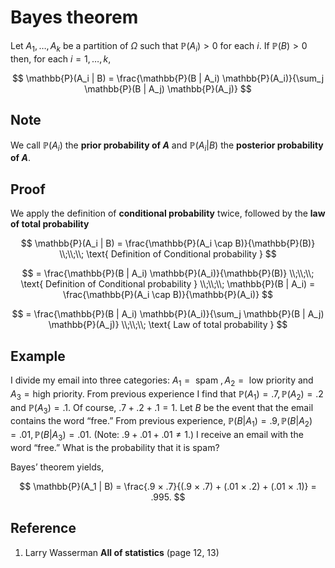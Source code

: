 # Bayes theorem

Let $A_1, \dots , A_k$ be a partition of $\Omega$ such that $\mathbb{P}(A_i) \gt 0$ for each $i$. If $\mathbb{P}(B) \gt 0$ then, for each $i = 1, \dots ,k$,

$$
\mathbb{P}(A_i | B) = \frac{\mathbb{P}(B | A_i) \mathbb{P}(A_i)}{\sum_j \mathbb{P}(B | A_j) \mathbb{P}(A_j)}
$$

## Note

We call $\mathbb{P}(A_i)$ the **prior probability of $A$** and $\mathbb{P}(A_i | B)$ the **posterior probability of $A$**.

## Proof

We apply the definition of **conditional probability** twice, followed by the **law of total probability**

$$
\mathbb{P}(A_i | B) = \frac{\mathbb{P}(A_i \cap B)}{\mathbb{P}(B)}
\\;\\;\\;
\text{ Definition of Conditional probability }
$$

$$
= \frac{\mathbb{P}(B | A_i) \mathbb{P}(A_i)}{\mathbb{P}(B)}
\\;\\;\\;
\text{ Definition of Conditional probability }
\\;\\;\\;
\mathbb{P}(B | A_i) = \frac{\mathbb{P}(A_i \cap B)}{\mathbb{P}(A_i)}
$$

$$
= \frac{\mathbb{P}(B | A_i) \mathbb{P}(A_i)}{\sum_j \mathbb{P}(B | A_j) \mathbb{P}(A_j)}
\\;\\;\\;
\text{ Law of total probability }
$$

## Example

I divide my email into three categories: $A_1 = \text{ spam }, A_2 = \text{ low priority and } A_3 = \text{high priority}$. From previous experience I find that $\mathbb{P}(A_1) = .7, \mathbb{P}(A_2) = .2 \text{ and } \mathbb{P}(A_3) = .1$. Of course, $.7 + .2 + .1 = 1$. Let $B$ be the event that the email contains the word “free.” From previous experience, $\mathbb{P}(B | A_1) = .9, \mathbb{P}(B | A_2) = .01, \mathbb{P}(B | A_3) = .01$. (Note: $.9 + .01 + .01 \neq 1.$) I receive an email with the word “free.” What is the probability that it is spam?

Bayes’ theorem yields,

$$
\mathbb{P}(A_1 | B) = \frac{.9 × .7}{(.9 × .7) + (.01 × .2) + (.01 × .1)} = .995.
$$

## Reference

1. Larry Wasserman **All of statistics** (page 12, 13)